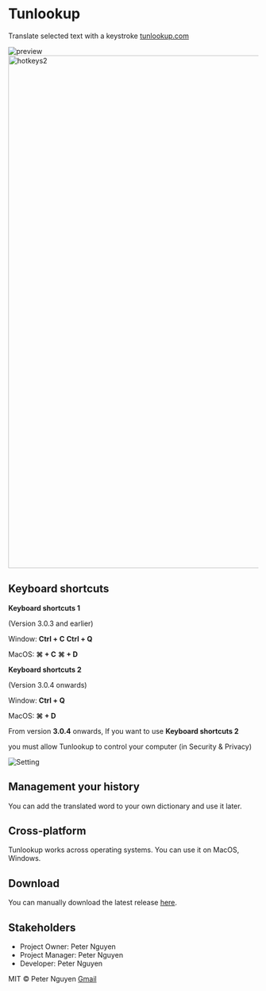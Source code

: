# Tunlookup

Translate selected text with a keystroke [tunlookup.com](https://tunlookup.com)

<img src="https://github.com/user-attachments/assets/99842845-b8a2-48e0-9641-cb0aaf8cc035" alt="preview"/>

<img width="1033" alt="hotkeys2" src="https://github.com/user-attachments/assets/74a4342f-69e8-4cc1-80ef-6b194637d308" />


## Keyboard shortcuts

**Keyboard shortcuts 1**

(Version 3.0.3 and earlier)

Window: **Ctrl + C**    **Ctrl + Q**

MacOS:  **⌘ + C**    **⌘ + D**

**Keyboard shortcuts 2**

(Version 3.0.4 onwards)

Window: **Ctrl + Q**

MacOS:  **⌘ + D**

From version **3.0.4** onwards, If you want to use **Keyboard shortcuts 2**

you must allow Tunlookup to control your computer (in Security & Privacy)

![Setting](https://thephucit.github.io/tunlookup/images/security.png)


## Management your history
You can add the translated word to your own dictionary and use it later.


## Cross-platform
Tunlookup works across operating systems. You can use it on MacOS, Windows.

## Download
You can manually download the latest release [here](https://github.com/thephucit/tunlookup/releases).


## Stakeholders

- Project Owner:   Peter Nguyen
- Project Manager: Peter Nguyen
- Developer:       Peter Nguyen

MIT &copy; Peter Nguyen
[Gmail](mailto:thephuc1601@gmail.com)
